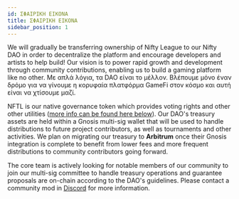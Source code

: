```yaml
---
id: ΣΦΑΙΡΙΚΗ ΕΙΚΟΝΑ
title: ΣΦΑΙΡΙΚΗ ΕΙΚΟΝΑ
sidebar_position: 1
---
```


We will gradually be transferring ownership of Nifty League to our Nifty DAO in order to decentralize the platform and encourage developers and artists to help build! Our vision is to power rapid growth and development through community contributions, enabling us to build a gaming platform like no other. Με απλά λόγια, τα DAO είναι το μέλλον. Βλέπουμε μόνο έναν δρόμο για να γίνουμε η κορυφαία πλατφόρμα GameFi στον κόσμο και αυτή είναι να χτίσουμε μαζί.

NFTL is our native governance token which provides voting rights and other other utilities ([more info can be found here below](https://nifty-league.com/about#nftl)). Our DAO's treasury assets are held within a Gnosis multi-sig wallet that will be used to handle distributions to future project contributors, as well as tournaments and other activities. We plan on migrating our treasury to **Arbitrum** once their Gnosis integration is complete to benefit from lower fees and more frequent distributions to community contributors going forward.

The core team is actively looking for notable members of our community to join our multi-sig committee to handle treasury operations and guarantee proposals are on-chain according to the DAO's guidelines. Please contact a community mod in [Discord](https://discord.gg/niftyleague) for more information.
